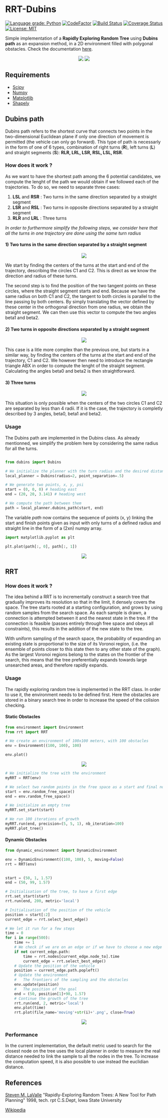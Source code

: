 # RRT-Dubins
[![Language grade: Python](https://img.shields.io/lgtm/grade/python/g/FelicienC/RRT-Dubins.svg?logo=lgtm&logoWidth=18)](https://lgtm.com/projects/g/FelicienC/RRT-Dubins/context:python)
[![CodeFactor](https://www.codefactor.io/repository/github/felicienc/rrt-dubins/badge)](https://www.codefactor.io/repository/github/felicienc/rrt-dubins)
[![Build Status](https://travis-ci.org/FelicienC/RRT-Dubins.svg?branch=master)](https://travis-ci.org/FelicienC/RRT-Dubins)
[![Coverage Status](https://coveralls.io/repos/github/FelicienC/RRT-Dubins/badge.svg?branch=master)](https://coveralls.io/github/FelicienC/RRT-Dubins?branch=master)
[![License: MIT](https://img.shields.io/badge/License-MIT-yellow.svg)](https://opensource.org/licenses/MIT)


Simple implementation of a **Rapidly Exploring Random Tree** using **Dubins path** as an expansion method, in a 2D environment filled with polygonal obstacles. Check the documentation [here](https://felicienc.github.io/RRT-Dubins/index.html).
<p align="center">
  <img src="docs/img/example.gif">
  <img src="docs/img/moving.gif">
</p>

## Requirements

- [Scipy](https://www.scipy.org)
- [Numpy](https://numpy.org)
- [Matplotlib](https://matplotlib.org)
- [Shapely](https://pypi.org/project/Shapely)

## Dubins path

Dubins path refers to the shortest curve that connects two points in the two-dimensional Euclidean plane if only one direction of movement is permitted (the vehicle can only go forward). This type of path is necessarly in the form of one of 6 types, combination of right turns (**R**), left turns (**L**) and straight segments (**S**): **RLR, LRL, LSR, RSL, LSL, RSR**.

### How does it work ?

As we want to have the shortest path among the 6 potential candidates, we compute the lenght of the path we would obtain if we followed each of the trajectories. To do so, we need to separate three cases:
  1. **LSL** and **RSR** : Two turns in the same direction separated by a straight segment
  2. **LSR** and **RSL** : Two turns in opposite directions separated by a straight segment
  3. **RLR** and **LRL** : Three turns
  
*In order to furthermore simplify the following steps, we consider here that all the turns in one trajectory are done using the same turn radius*
  
#### 1) Two turns in the same direction separated by a straight segment
<p align="center">
  <img src="docs/img/twoturnssame.svg">
</p>
We start by finding the centers of the turns at the start and end of the trajectory, describing the circles C1 and C2. This is direct as we know the direction and radius of these turns.

The second step is to find the position of the two tangent points on these circles, where the straight segment starts and end.
Because we have the same radius on both C1 and C2, the tangent to both circles is parallel to the line passing by both centers. By simply translating the vector defined by these center in the orthogonal direction from one radius, we obtain the straight segment. We can then use this vector to compute the two angles beta1 and beta2.

#### 2) Two turns in opposite directions separated by a straight segment
<p align="center">
  <img src="docs/img/twoturnsopposite.svg">
</p>
This case is a litle more complex than the previous one, but starts in a similar way, by finding the centers of the turns at the start and end of the trajectory, C1 and C2. We however then need to introduce the rectangle triangle ABX in order to compute the lenght of the straight segment. Calculating the angles beta0 and beta2 is then straightforward. 

#### 3) Three turns
<p align="center">
  <img src="docs/img/threeturns.svg">
</p>
This situation is only possible when the centers of the two circles C1 and C2 are separated by less than 4 radii. If it is the case, the trajectory is completly described by 3 angles, beta0, beta1 and beta2. 

### Usage 

The Dubins path are implemented in the Dubins class. As already mentionned, we simplify the problem here by considering the same radius for all the turns.

```python

from dubins import Dubins

# We initialize the planner with the turn radius and the desired distance between consecutive points
local_planner = Dubins(radius=2, point_separation=.5)

# We generate two points, x, y, psi
start = (0, 0, 0) # heading east
end = (20, 20, 3.141) # heading west

# We compute the path between them
path = local_planner.dubins_path(start, end)
```
The variable *path* now contains the sequence of points (x, y) linking the start and finish points given as input with only turns of a defined radius and straight line in the form of a (2xn) numpy array.

```python
import matplotlib.pyplot as plt

plt.plot(path[:, 0], path[:, 1])
```
<p align="center">
  <img src="docs/img/LSL_example.png">
</p>

## RRT

### How does it work ?

The idea behind a RRT is to incrementally construct a search tree that gradually improves its resolution so that in the limit,  it densely covers the space.  The tree starts rooted at a starting configuration, and grows by using random samples from the search space. As each sample is drawn, a connection is attempted between it and the nearest state in the tree. If the connection is feasible (passes entirely through free space and obeys all constraints), this results in the addition of the new state to the tree.

With uniform sampling of the search space, the probability of expanding an existing state is proportional to the size of its Voronoi region, (i.e. the ensemble of points closer to this state then to any other state of the graph). As the largest Voronoi regions belong to the states on the frontier of the search, this means that the tree preferentially expands towards large unsearched areas, and therefore rapidly expands.

### Usage

The rapidly exploring random tree is implemented in the RRT class.
In order to use it, the environment needs to be defined first. Here the obstacles are stored in a binary search tree in order to increase the speed of the colision checking. 

#### Static Obstacles

```python
from environment import Environment
from rrt import RRT

# We create an environment of 100x100 meters, with 100 obstacles
env = Environment((100, 100), 100)

env.plot()
```
<p align="center">
  <img src="docs/img/environment.png">
</p>

```python
# We initialize the tree with the environment
myRRT = RRT(env)

# We select two random points in the free space as a start and final node
start = env.random_free_space()
end = env.random_free_space()

# We initialize an empty tree
myRRT.set_start(start)

# We run 100 iterations of growth
myRRT.run(end, precision=(5, 5, 1), nb_iteration=100)
myRRT.plot_tree()
```

#### Dynamic Obstacles

```python
from dynamic_environment import DynamicEnvironment

env = DynamicEnvironment((100, 100), 5, moving=False)
rrt = RRT(env)
        
```

```python
start = (50, 1, 1.57)
end = (50, 99, 1.57)

# Initialisation of the tree, to have a first edge
rrt.set_start(start)
rrt.run(end, 200, metric='local')

# Initialisation of the position of the vehicle
position = start[:2]
current_edge = rrt.select_best_edge()

# We let it run for a few steps
time = 0
for i in range(500):
    time += 1
    # We check if we are on an edge or if we have to choose a new edge
    if not current_edge.path:
        time = rrt.nodes[current_edge.node_to].time
        current_edge = rrt.select_best_edge()
    # Update the position of the vehicle
    position = current_edge.path.popleft()
    # Update the environment
    #   The frontiers of the sampling and the obstacles
    env.update(position)
    #   The position of the goal
    end = (50, position[1]+90, 1.57)
    # Continue the growth of the tree
    rrt.run(end, 2, metric='local')
    env.plot(time)
    rrt.plot(file_name='moving'+str(i)+'.png', close=True)
```

<p align="center">
  <img src="docs/img/dyn_RRT.gif">
</p>

### Performance

In the current implementation, the default metric used to search for the closest node on the tree uses the local planner in order to measure the real distance needed to link the sample to all the nodes in the tree. To increase the computation speed, it is also possible to use instead the euclidian distance. 

## References

[Steven M. LaValle](http://msl.cs.illinois.edu/~lavalle/papers/Lav98c.pdf) "Rapidly-Exploring Random Trees: A New Tool for Path Planning" 1998, tech. rpt C.S.Dept, Iowa State University

[Wikipedia](https://en.wikipedia.org/wiki/Rapidly-exploring_random_tree)
